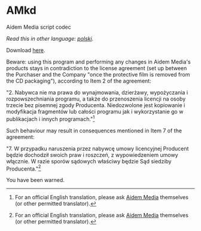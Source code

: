 # AMkd
Aidem Media script codec

*Read this in other language: [polski](README.pl.md).*

Download [here](https://github.com/Dove6/AMkd/raw/master/bin/Release/AMkd.exe).

Beware: using this program and performing any changes in Aidem Media's products stays in contradiction to the license agreement (set up between the Purchaser and the Company "once the protective film is removed from the CD packaging"), according to Item 2 of the agreement:

"2. Nabywca nie ma prawa do wynajmowania, dzierżawy, wypożyczania i rozpowszechniania programu, a także do przenoszenia licencji na osoby  trzecie bez pisemnej zgody Producenta. Niedozwolone jest kopiowanie i modyfikacja fragmentów lub całości programu jak i wykorzystanie go w publikacjach i innych programach."[^1]

Such behaviour may result in consequences mentioned in Item 7 of the agreement:

"7. W przypadku naruszenia przez nabywcę umowy licencyjnej Producent będzie dochodził swoich praw i roszczeń, z wypowiedzeniem umowy włącznie. W razie sporów sądowych właściwy będzie Sąd siedziby Producenta."[^1]


You have been warned.

[^1]: For an official English translation, please ask [Aidem Media](http://aidemmedia.com/) themselves (or other permitted translator).